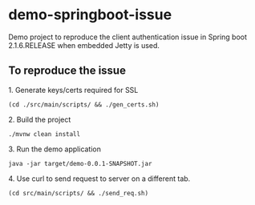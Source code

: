 # demo-springboot-issue

Demo project to reproduce the client authentication issue in Spring boot 2.1.6.RELEASE
when embedded Jetty is used.

## To reproduce the issue

1\.  Generate keys/certs required for SSL

```
(cd ./src/main/scripts/ && ./gen_certs.sh)
```

2\.  Build the project
 
```
./mvnw clean install
```

3\.  Run the demo application

```
java -jar target/demo-0.0.1-SNAPSHOT.jar
```

4\.  Use curl to send request to server on a different tab.

```
(cd src/main/scripts/ && ./send_req.sh)
```